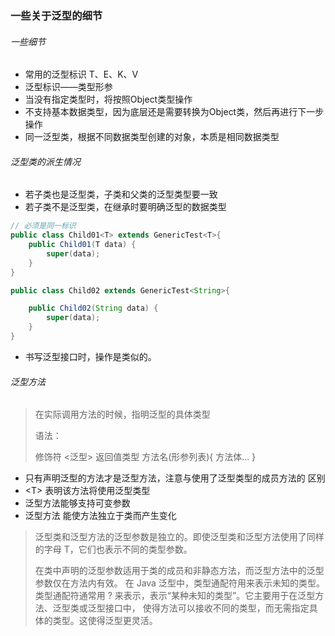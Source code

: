 ### 一些关于泛型的细节

###### 一些细节
- 常用的泛型标识 T、E、K、V
- 泛型标识——类型形参
- 当没有指定类型时，将按照Object类型操作
- 不支持基本数据类型，因为底层还是需要转换为Object类，然后再进行下一步操作
- 同一泛型类，根据不同数据类型创建的对象，本质是相同数据类型

###### 泛型类的派生情况

- 若子类也是泛型类，子类和父类的泛型类型要一致
- 若子类不是泛型类，在继承时要明确泛型的数据类型
```java
// 必须是同一标识
public class Child01<T> extends GenericTest<T>{
    public Child01(T data) {
        super(data);
    }
}

public class Child02 extends GenericTest<String>{

    public Child02(String data) {
        super(data);
    }
}

```

- 书写泛型接口时，操作是类似的。 

###### 泛型方法
> 在实际调用方法的时候，指明泛型的具体类型
> 
> 语法：
> 
> 修饰符 <泛型> 返回值类型 方法名(形参列表){ 方法体... }

- 只有声明泛型的方法才是泛型方法，注意与使用了泛型类型的成员方法的 区别
- <T\> 表明该方法将使用泛型类型
- 泛型方法能够支持可变参数
- 泛型方法 能使方法独立于类而产生变化

> 泛型类和泛型方法的泛型参数是独立的。即使泛型类和泛型方法使用了同样的字母 T，它们也表示不同的类型参数。 
> 
> 在类中声明的泛型参数适用于类的成员和非静态方法，而泛型方法中的泛型参数仅在方法内有效。
> 在 Java 泛型中，类型通配符用来表示未知的类型。类型通配符通常用 ? 来表示，表示“某种未知的类型”。它主要用于在泛型方法、泛型类或泛型接口中，
> 使得方法可以接收不同的类型，而无需指定具体的类型。这使得泛型更灵活。
